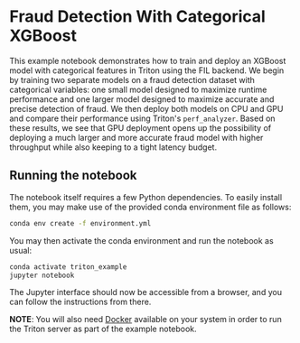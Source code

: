 <!--
# Copyright (c) 2022, NVIDIA CORPORATION. All rights reserved.
#
# Redistribution and use in source and binary forms, with or without
# modification, are permitted provided that the following conditions
# are met:
#  * Redistributions of source code must retain the above copyright
#    notice, this list of conditions and the following disclaimer.
#  * Redistributions in binary form must reproduce the above copyright
#    notice, this list of conditions and the following disclaimer in the
#    documentation and/or other materials provided with the distribution.
#  * Neither the name of NVIDIA CORPORATION nor the names of its
#    contributors may be used to endorse or promote products derived
#    from this software without specific prior written permission.
#
# THIS SOFTWARE IS PROVIDED BY THE COPYRIGHT HOLDERS ``AS IS'' AND ANY
# EXPRESS OR IMPLIED WARRANTIES, INCLUDING, BUT NOT LIMITED TO, THE
# IMPLIED WARRANTIES OF MERCHANTABILITY AND FITNESS FOR A PARTICULAR
# PURPOSE ARE DISCLAIMED.  IN NO EVENT SHALL THE COPYRIGHT OWNER OR
# CONTRIBUTORS BE LIABLE FOR ANY DIRECT, INDIRECT, INCIDENTAL, SPECIAL,
# EXEMPLARY, OR CONSEQUENTIAL DAMAGES (INCLUDING, BUT NOT LIMITED TO,
# PROCUREMENT OF SUBSTITUTE GOODS OR SERVICES; LOSS OF USE, DATA, OR
# PROFITS; OR BUSINESS INTERRUPTION) HOWEVER CAUSED AND ON ANY THEORY
# OF LIABILITY, WHETHER IN CONTRACT, STRICT LIABILITY, OR TORT
# (INCLUDING NEGLIGENCE OR OTHERWISE) ARISING IN ANY WAY OUT OF THE USE
# OF THIS SOFTWARE, EVEN IF ADVISED OF THE POSSIBILITY OF SUCH DAMAGE.
-->

# Fraud Detection With Categorical XGBoost

This example notebook demonstrates how to train and deploy an XGBoost model
with categorical features in Triton using the FIL backend. We begin by training
two separate models on a fraud detection dataset with categorical variables:
one small model designed to maximize runtime performance and one larger model
designed to maximize accurate and precise detection of fraud. We then deploy
both models on CPU and GPU and compare their performance using Triton's
`perf_analyzer`. Based on these results, we see that GPU deployment opens up
the possibility of deploying a much larger and more accurate fraud model with
higher throughput while also keeping to a tight latency budget.

## Running the notebook
The notebook itself requires a few Python dependencies. To easily install them,
you may make use of the provided conda environment file as follows:
```bash
conda env create -f environment.yml
```
You may then activate the conda environment and run the notebook as usual:
```bash
conda activate triton_example
jupyter notebook
```
The Jupyter interface should now be accessible from a browser, and you can
follow the instructions from there.

**NOTE**: You will also need [Docker](https://docs.docker.com/get-docker/)
available on your system in order to run the Triton server as part of the
example notebook.
